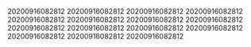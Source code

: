 20200916082812
20200916082812
20200916082812
20200916082812
20200916082812
20200916082812
20200916082812
20200916082812
20200916082812
20200916082812
20200916082812
20200916082812
20200916082812
20200916082812
20200916082812
